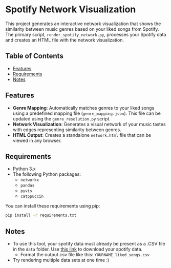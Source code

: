 # Spotify Network Visualization

This project generates an interactive network visualization that shows the similarity between music genres based on your liked songs from Spotify. The primary script, `render_spotify_network.py`, processes your Spotify data and creates an HTML file with the network visualization.

## Table of Contents

- [Features](#features)
- [Requirements](#requirements)
- [Notes](#notes)

## Features

- **Genre Mapping**: Automatically matches genres to your liked songs using a predefined mapping file (`genre_mapping.json`). This file can be updated using the `genre_resolution.py` script.
- **Network Visualization**: Generates a visual network of your music tastes with edges representing similarity between genres.
- **HTML Output**: Creates a standalone `network.html` file that can be viewed in any browser.

## Requirements

- Python 3.x
- The following Python packages:
  - `networkx`
  - `pandas`
  - `pyvis`
  - `catppuccin`

You can install these requirements using pip:
```bash
pip install -r requirements.txt
```

## Notes
  - To use this tool, your spotify data must already be present as a .CSV file in the `data` folder. Use [this link](https://exportify.net/) to download your spotify data.
    - Format the output csv file like this: `YOURNAME_liked_songs.csv`
  - Try rendering multiple data sets at one time :)

